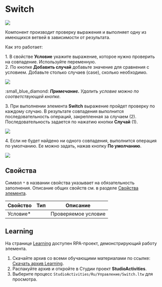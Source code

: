 # Switch

![](../../resources/basic/logic/missing.png)

Компонент производит проверку выражения и выполняет одну из имеющихся ветвей в зависимости от результата.

Как это работает:

1\. В свойстве **Условие** укажите выражение, которое нужно проверить на совпадение. Используйте переменную.\
2\. По кнопке **Добавить случай** добавьте значение для сравнения с условием. Добавьте столько случаев (case), сколько необходимо.

![](../../resources/basic/logic/missing.png)

:small\_blue\_diamond: _**Примечание.**_ _Удалить условие можно по соответствующей кнопке._

3\. При выполнении элемента **Switch** выражение пройдет проверку по каждому случаю. В результате совпадения выполнится последовательность операций, закрепленная за случаем (2). Последовательность задается по нажатию кнопки **Случай** (1).

![](../../resources/basic/logic/missing.png)

4\. Если не будет найдено ни одного совпадения, выполнится операция по умолчанию. Ее можно задать, нажав кнопку **По умолчанию**.

![](../../resources/basic/logic/missing.png)

## Свойства

Символ `*` в названии свойства указывает на обязательность заполнения. Описание общих свойств см. в разделе [Свойства элемента](https://docs.primo-rpa.ru/primo-rpa/primo-studio/process/elements#svoistva-elementa). 

| Свойство  | Тип | Описание            |
| --------- | --- | ------------------- |
| Условие\* |     | Проверяемое условие |

## Learning 

На странице [Learning](https://github.com/PrimoRPA/Learning) доступен RPA-проект, демонстрирующий работу элемента.

1. Скачайте архив со всеми обучающими материалами по ссылке: [Скачать архив Learning](https://github.com/PrimoRPA/Learning/archive/refs/heads/master.zip).
2. Распакуйте архив и откройте в Студии проект **StudioActivities**.
3. Выберите процесс `StudioActivities/Ru/Управление/Switch.ltw` для просмотра.